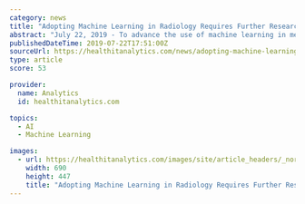 ```yaml
---
category: news
title: "Adopting Machine Learning in Radiology Requires Further Research"
abstract: "July 22, 2019 - To advance the use of machine learning in medical imaging, researchers will have to examine radiologists’ perceptions of the technology, as well as the cost-effectiveness of these tools, according to a study published in JMIR Medical ..."
publishedDateTime: 2019-07-22T17:51:00Z
sourceUrl: https://healthitanalytics.com/news/adopting-machine-learning-in-radiology-requires-further-research
type: article
score: 53

provider:
  name: Analytics
  id: healthitanalytics.com

topics:
  - AI
  - Machine Learning

images:
  - url: https://healthitanalytics.com/images/site/article_headers/_normal/ThinkstockPhotos-638236798.jpg
    width: 690
    height: 447
    title: "Adopting Machine Learning in Radiology Requires Further Research"
---
```

